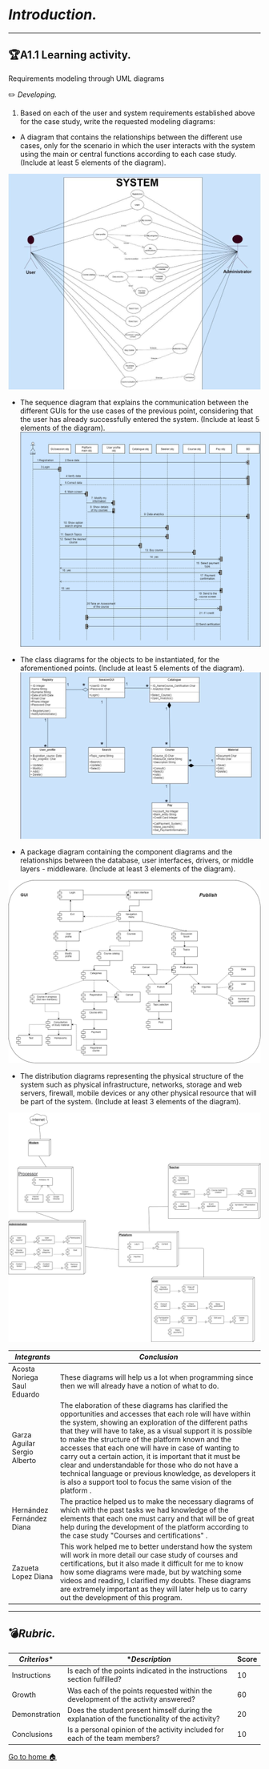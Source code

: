 # *Introduction.*

-----
## 🏆**A1.1 Learning activity.**
Requirements modeling through UML diagrams

✏️ *Developing.*

1. Based on each of the user and system requirements established above for the case study, write the requested modeling diagrams:

* A diagram that contains the relationships between the different use cases, only for the scenario in which the user interacts with the system using the main or central functions according to each case study. (Include at least 5 elements of the diagram).


![](https://github.com/ZazuetaDiana/Analisis-Avanzado-de-Software./blob/main/Imagenes/DiagramaCasoUsoA.png)

* The sequence diagram that explains the communication between the different GUIs for the use cases of the previous point, considering that the user has already successfully entered the system. (Include at least 5 elements of the diagram).
![](https://github.com/ZazuetaDiana/Analisis-Avanzado-de-Software./blob/main/Imagenes/DiagramaSecuencia2.png)

* The class diagrams for the objects to be instantiated, for the aforementioned points. (Include at least 5 elements of the diagram).
![](https://github.com/ZazuetaDiana/Analisis-Avanzado-de-Software./blob/main/Imagenes/DiagramaClasesA.png)


* A package diagram containing the component diagrams and the relationships between the database, user interfaces, drivers, or middle layers - middleware. (Include at least 3 elements of the diagram).

![](https://github.com/ZazuetaDiana/Analisis-Avanzado-de-Software./blob/main/Imagenes/DiagramaComponentesA.png)

* The distribution diagrams representing the physical structure of the system such as physical infrastructure, networks, storage and web servers, firewall, mobile devices or any other physical resource that will be part of the system. (Include at least 3 elements of the diagram).

![](https://github.com/ZazuetaDiana/Analisis-Avanzado-de-Software./blob/main/Imagenes/DiagramaDistribucionA.png)


| *Integrants* | *Conclusion* |
| --- | --- |
|Acosta Noriega Saul Eduardo |These diagrams will help us a lot when programming since then we will already have a notion of what to do.
|Garza Aguilar Sergio Alberto| The elaboration of these diagrams has clarified the opportunities and accesses that each role will have within the system, showing an exploration of the different paths that they will have to take, as a visual support it is possible to make the structure of the platform known and the accesses that each one will have in case of wanting to carry out a certain action, it is important that it must be clear and understandable for those who do not have a technical language or previous knowledge, as developers it is also a support tool to focus the same vision of the platform .
|Hernández Fernández Diana  |The practice helped us to make the necessary diagrams of which with the past tasks we had knowledge of the elements that each one must carry and that will be of great help during the development of the platform according to the case study "Courses and certifications" .
|Zazueta Lopez Diana | This work helped me to better understand how the system will work in more detail our case study of courses and certifications, but it also made it difficult for me to know how some diagrams were made, but by watching some videos and reading, I clarified my doubts.  These diagrams are extremely important as they will later help us to carry out the development of this program.


---
## 💣***Rubric.***


| *Criterios**| **Description* |Score |
| --- | --- |--- |
Instructions|Is each of the points indicated in the instructions section fulfilled?|10
|Growth|Was each of the points requested within the development of the activity answered?|60
|Demonstration|Does the student present himself during the explanation of the functionality of the activity?|20
|Conclusions|Is a personal opinion of the activity included for each of the team members?|10



[Go to home 🏠](https://github.com/ZazuetaDiana/Analisis-Avanzado-de-Software.)
